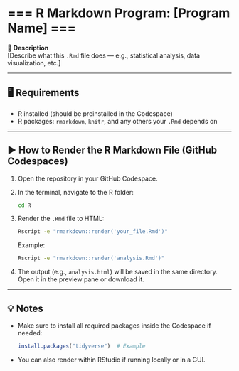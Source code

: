 # === R Markdown Program: [Program Name] ===

📌 **Description**  
[Describe what this `.Rmd` file does — e.g., statistical analysis, data visualization, etc.]

---

## 🖥️ Requirements

- R installed (should be preinstalled in the Codespace)
- R packages: `rmarkdown`, `knitr`, and any others your `.Rmd` depends on

---

## ▶️ How to Render the R Markdown File (GitHub Codespaces)

1. Open the repository in your GitHub Codespace.
2. In the terminal, navigate to the R folder:

    ```bash
    cd R
    ```

3. Render the `.Rmd` file to HTML:

    ```bash
    Rscript -e "rmarkdown::render('your_file.Rmd')"
    ```

    Example:
    ```bash
    Rscript -e "rmarkdown::render('analysis.Rmd')"
    ```

4. The output (e.g., `analysis.html`) will be saved in the same directory. Open it in the preview pane or download it.

---

## 💡 Notes

- Make sure to install all required packages inside the Codespace if needed:

    ```R
    install.packages("tidyverse")  # Example
    ```

- You can also render within RStudio if running locally or in a GUI.

